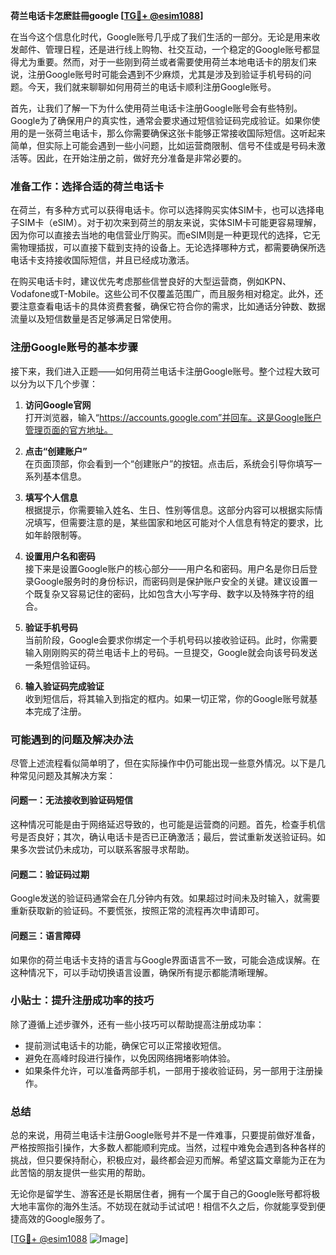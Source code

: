 **荷兰电话卡怎麽註冊google [[TG💪+ @esim1088](https://t.me/s/esim1088)]**

在当今这个信息化时代，Google账号几乎成了我们生活的一部分。无论是用来收发邮件、管理日程，还是进行线上购物、社交互动，一个稳定的Google账号都显得尤为重要。然而，对于一些刚到荷兰或者需要使用荷兰本地电话卡的朋友们来说，注册Google账号时可能会遇到不少麻烦，尤其是涉及到验证手机号码的问题。今天，我们就来聊聊如何用荷兰的电话卡顺利注册Google账号。

首先，让我们了解一下为什么使用荷兰电话卡注册Google账号会有些特别。Google为了确保用户的真实性，通常会要求通过短信验证码完成验证。如果你使用的是一张荷兰电话卡，那么你需要确保这张卡能够正常接收国际短信。这听起来简单，但实际上可能会遇到一些小问题，比如运营商限制、信号不佳或是号码未激活等。因此，在开始注册之前，做好充分准备是非常必要的。

### 准备工作：选择合适的荷兰电话卡

在荷兰，有多种方式可以获得电话卡。你可以选择购买实体SIM卡，也可以选择电子SIM卡（eSIM）。对于初次来到荷兰的朋友来说，实体SIM卡可能更容易理解，因为你可以直接去当地的电信营业厅购买。而eSIM则是一种更现代的选择，它无需物理插拔，可以直接下载到支持的设备上。无论选择哪种方式，都需要确保所选电话卡支持接收国际短信，并且已经成功激活。

在购买电话卡时，建议优先考虑那些信誉良好的大型运营商，例如KPN、Vodafone或T-Mobile。这些公司不仅覆盖范围广，而且服务相对稳定。此外，还要注意查看电话卡的具体资费套餐，确保它符合你的需求，比如通话分钟数、数据流量以及短信数量是否足够满足日常使用。

### 注册Google账号的基本步骤

接下来，我们进入正题——如何用荷兰电话卡注册Google账号。整个过程大致可以分为以下几个步骤：

1. **访问Google官网**  
   打开浏览器，输入“https://accounts.google.com”并回车。这是Google账户管理页面的官方地址。

2. **点击“创建账户”**  
   在页面顶部，你会看到一个“创建账户”的按钮。点击后，系统会引导你填写一系列基本信息。

3. **填写个人信息**  
   根据提示，你需要输入姓名、生日、性别等信息。这部分内容可以根据实际情况填写，但需要注意的是，某些国家和地区可能对个人信息有特定的要求，比如年龄限制等。

4. **设置用户名和密码**  
   接下来是设置Google账户的核心部分——用户名和密码。用户名是你日后登录Google服务时的身份标识，而密码则是保护账户安全的关键。建议设置一个既复杂又容易记住的密码，比如包含大小写字母、数字以及特殊字符的组合。

5. **验证手机号码**  
   当前阶段，Google会要求你绑定一个手机号码以接收验证码。此时，你需要输入刚刚购买的荷兰电话卡上的号码。一旦提交，Google就会向该号码发送一条短信验证码。

6. **输入验证码完成验证**  
   收到短信后，将其输入到指定的框内。如果一切正常，你的Google账号就基本完成了注册。

### 可能遇到的问题及解决办法

尽管上述流程看似简单明了，但在实际操作中仍可能出现一些意外情况。以下是几种常见问题及其解决方案：

#### 问题一：无法接收到验证码短信
这种情况可能是由于网络延迟导致的，也可能是运营商的问题。首先，检查手机信号是否良好；其次，确认电话卡是否已正确激活；最后，尝试重新发送验证码。如果多次尝试仍未成功，可以联系客服寻求帮助。

#### 问题二：验证码过期
Google发送的验证码通常会在几分钟内有效。如果超过时间未及时输入，就需要重新获取新的验证码。不要慌张，按照正常的流程再次申请即可。

#### 问题三：语言障碍
如果你的荷兰电话卡支持的语言与Google界面语言不一致，可能会造成误解。在这种情况下，可以手动切换语言设置，确保所有提示都能清晰理解。

### 小贴士：提升注册成功率的技巧

除了遵循上述步骤外，还有一些小技巧可以帮助提高注册成功率：

- 提前测试电话卡的功能，确保它可以正常接收短信。
- 避免在高峰时段进行操作，以免因网络拥堵影响体验。
- 如果条件允许，可以准备两部手机，一部用于接收验证码，另一部用于注册操作。

### 总结

总的来说，用荷兰电话卡注册Google账号并不是一件难事，只要提前做好准备，严格按照指引操作，大多数人都能顺利完成。当然，过程中难免会遇到各种各样的挑战，但只要保持耐心，积极应对，最终都会迎刃而解。希望这篇文章能为正在为此苦恼的朋友提供一些实用的帮助。

无论你是留学生、游客还是长期居住者，拥有一个属于自己的Google账号都将极大地丰富你的海外生活。不妨现在就动手试试吧！相信不久之后，你就能享受到便捷高效的Google服务了。

[[TG💪+ @esim1088](https://t.me/s/esim1088) ![Image](https://i.postimg.cc/4NQfJmqS/Snipaste-2025-05-13-00-14-12.png)]